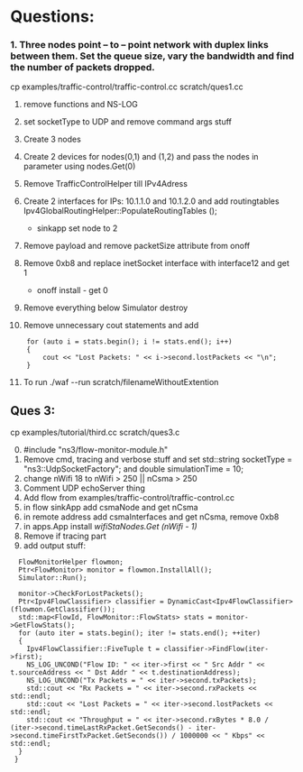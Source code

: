# Questions:

### 1. Three nodes point – to – point network with duplex links between them. Set the queue size, vary the bandwidth and find the number of packets dropped.

cp examples/traffic-control/traffic-control.cc scratch/ques1.cc

1. remove functions and NS-LOG
2. set socketType to UDP and remove command args stuff
3. Create 3 nodes
4. Create 2 devices for nodes(0,1) and (1,2) and pass the nodes in parameter using nodes.Get(0)
5. Remove TrafficControlHelper till IPv4Adress
6. Create 2 interfaces for IPs: 10.1.1.0 and 10.1.2.0 and add routingtables Ipv4GlobalRoutingHelper::PopulateRoutingTables ();

   - sinkapp set node to 2

7. Remove payload and remove packetSize attribute from onoff
8. Remove 0xb8 and replace inetSocket interface with interface12 and get 1
   - onoff install - get 0
9. Remove everything below Simulator destroy
10. Remove unnecessary cout statements and add

```
    for (auto i = stats.begin(); i != stats.end(); i++)
    {
        cout << "Lost Packets: " << i->second.lostPackets << "\n";
    }
```

11. To run ./waf --run scratch/filenameWithoutExtention

## Ques 3:

cp examples/tutorial/third.cc scratch/ques3.c

0. #include "ns3/flow-monitor-module.h"
1. Remove cmd, tracing and verbose stuff and set std::string socketType = "ns3::UdpSocketFactory"; and double simulationTime = 10;
2. change nWifi 18 to nWifi > 250 || nCsma > 250
3. Comment UDP echoServer thing
4. Add flow from examples/traffic-control/traffic-control.cc
5. in flow sinkApp add csmaNode and get nCsma
6. in remote address add csmaInterfaces and get nCsma, remove 0xb8
7. in apps.App install _wifiStaNodes.Get (nWifi - 1)_
8. Remove if tracing part
9. add output stuff:

```
  FlowMonitorHelper flowmon;
  Ptr<FlowMonitor> monitor = flowmon.InstallAll();
  Simulator::Run();

  monitor->CheckForLostPackets();
  Ptr<Ipv4FlowClassifier> classifier = DynamicCast<Ipv4FlowClassifier>(flowmon.GetClassifier());
  std::map<FlowId, FlowMonitor::FlowStats> stats = monitor->GetFlowStats();
  for (auto iter = stats.begin(); iter != stats.end(); ++iter)
  {
    Ipv4FlowClassifier::FiveTuple t = classifier->FindFlow(iter->first);
    NS_LOG_UNCOND("Flow ID: " << iter->first << " Src Addr " << t.sourceAddress << " Dst Addr " << t.destinationAddress);
    NS_LOG_UNCOND("Tx Packets = " << iter->second.txPackets);
    std::cout << "Rx Packets = " << iter->second.rxPackets << std::endl;
    std::cout << "Lost Packets = " << iter->second.lostPackets << std::endl;
    std::cout << "Throughput = " << iter->second.rxBytes * 8.0 / (iter->second.timeLastRxPacket.GetSeconds() - iter->second.timeFirstTxPacket.GetSeconds()) / 1000000 << " Kbps" << std::endl;
  }
 }
```

